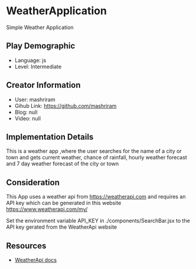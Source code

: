 # WeatherApplication

Simple Weather Application

## Play Demographic

- Language: js
- Level: Intermediate

## Creator Information

- User: mashriram
- Gihub Link: https://github.com/mashriram
- Blog: null
- Video: null

## Implementation Details

This is a weather app ,where the user searches for the name of a city or town and gets current weather, chance of rainfall, hourly weather forecast and 7 day weather forecast of the city or town

## Consideration

This App uses a weather api from https://weatherapi.com and requires an API key which can be generated in this website  https://www.weatherapi.com/my/

Set the environment variable API_KEY in ./components/SearchBar.jsx to the API key gerated from the WeatherApi website

## Resources

- [WeatherApi docs](https://www.weatherapi.com/docs/)
